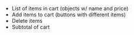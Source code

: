 - List of items in cart (objects w/ name and price)
- Add items to cart (buttons with different items)
- Delete items
- Subtotal of cart
